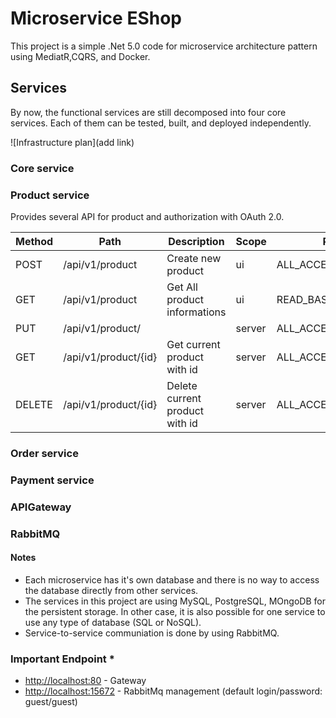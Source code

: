 # Microservice EShop

This project is a simple .Net 5.0 code for microservice architecture pattern using MediatR,CQRS, and Docker.
 
## Services

By now, the functional services are still decomposed into four core services. Each of them can be tested, built, and deployed independently.

![Infrastructure plan](add  link)

### Core service
### Product service
Provides several API for product and authorization with OAuth 2.0.

| Method | Path              | Description                                   | Scope |  Privilege |
|--------|-------------------|-----------------------------------------------|-------|------------|
| POST   | /api/v1/product  | Create new product | ui    | ALL_ACCESS |
| GET    | /api/v1/product  | Get All product informations                | ui    | READ_BASIC_INFORMATION |
| PUT    | /api/v1/product/ |  | server | ALL_ACCESS |
| GET    | /api/v1/product/{id} | Get current product with id  | server | ALL_ACCESS |
| DELETE    | /api/v1/product/{id}  | Delete current product with id | server | ALL_ACCESS |
### Order service
### Payment service
### APIGateway
### RabbitMQ



#### Notes
* Each microservice has it's own database and there is no way to access the database directly from other services.
* The services in this project are using MySQL, PostgreSQL, MOngoDB for the persistent storage. In other case, it is also possible for one service 
to use any type of database (SQL or NoSQL).
* Service-to-service communiation is done by using RabbitMQ.


### Important Endpoint *
* [http://localhost:80](http://localhost:80) - Gateway
* [http://localhost:15672](http://localhost:15672) - RabbitMq management (default login/password: guest/guest)
